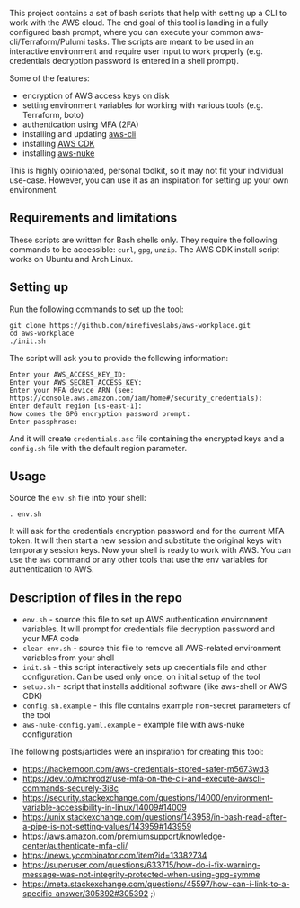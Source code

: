 This project contains a set of bash scripts that help with setting up a CLI to work with the AWS cloud. The end goal of
this tool is landing in a fully configured bash prompt, where you can execute your common aws-cli/Terraform/Pulumi
tasks. The scripts are meant to be used in an interactive environment and require user input to work properly
(e.g. credentials decryption password is entered in a shell prompt).

Some of the features:
- encryption of AWS access keys on disk
- setting environment variables for working with various tools (e.g. Terraform, boto)
- authentication using MFA (2FA)
- installing and updating [aws-cli](https://aws.amazon.com/cli/)
- installing [AWS CDK](https://aws.amazon.com/cdk/)
- installing [aws-nuke](https://github.com/rebuy-de/aws-nuke)

<aside class="notice">
This is highly opinionated, personal toolkit, so it may not fit your individual use-case. However, you can use it as an
inspiration for setting up your own environment.
</aside>

## Requirements and limitations

These scripts are written for Bash shells only. They require the following commands to be accessible: `curl`, `gpg`,
`unzip`. The AWS CDK install script works on Ubuntu and Arch Linux.

## Setting up

Run the following commands to set up the tool:

```
git clone https://github.com/ninefiveslabs/aws-workplace.git
cd aws-workplace
./init.sh
```

The script will ask you to provide the following information:
```
Enter your AWS_ACCESS_KEY_ID:
Enter your AWS_SECRET_ACCESS_KEY:
Enter your MFA device ARN (see: https://console.aws.amazon.com/iam/home#/security_credentials):
Enter default region [us-east-1]:
Now comes the GPG encryption password prompt:
Enter passphrase:
```

And it will create `credentials.asc` file containing the encrypted keys and a `config.sh` file with the default region
parameter.

## Usage

Source the `env.sh` file into your shell:

```
. env.sh
```

It will ask for the credentials encryption password and for the current MFA token. It will then start a new session and
substitute the original keys with temporary session keys. Now your shell is ready to work with AWS. You can use the
`aws` command or any other tools that use the env variables for authentication to AWS.

## Description of files in the repo

- `env.sh` - source this file to set up AWS authentication environment variables. It will prompt for credentials file
decryption password and your MFA code
- `clear-env.sh` - source this file to remove all AWS-related environment variables from your shell
- `init.sh` - this script interactively sets up credentials file and other configuration. Can be used only once, on
initial setup of the tool
- `setup.sh` - script that installs additional software (like aws-shell or AWS CDK)
- `config.sh.example` - this file contains example non-secret parameters of the tool
- `aws-nuke-config.yaml.example` - example file with aws-nuke configuration

The following posts/articles were an inspiration for creating this tool:
- https://hackernoon.com/aws-credentials-stored-safer-m5673wd3
- https://dev.to/michrodz/use-mfa-on-the-cli-and-execute-awscli-commands-securely-3i8c
- https://security.stackexchange.com/questions/14000/environment-variable-accessibility-in-linux/14009#14009
- https://unix.stackexchange.com/questions/143958/in-bash-read-after-a-pipe-is-not-setting-values/143959#143959
- https://aws.amazon.com/premiumsupport/knowledge-center/authenticate-mfa-cli/
- https://news.ycombinator.com/item?id=13382734
- https://superuser.com/questions/633715/how-do-i-fix-warning-message-was-not-integrity-protected-when-using-gpg-symme
- https://meta.stackexchange.com/questions/45597/how-can-i-link-to-a-specific-answer/305392#305392 ;)